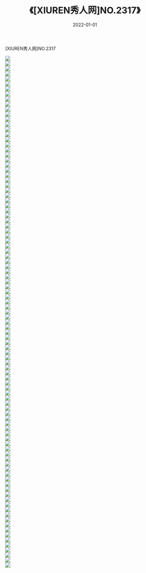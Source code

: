 ﻿---
layout: post
title:  《[XIUREN秀人网]NO.2317》
date:   2022-01-01
img: http://pic.660000.xyz/1:/秀人网/秀人网第03部分/[XIUREN秀人网]NO.2317/000.jpg
categories: [美女, 清纯, 唯美]
---

[XIUREN秀人网]NO.2317

 ![](http://pic.660000.xyz/1:/秀人网/秀人网第03部分/[XIUREN秀人网]NO.2317/001.jpg) <br>![](http://pic.660000.xyz/1:/秀人网/秀人网第03部分/[XIUREN秀人网]NO.2317/002.jpg) <br>![](http://pic.660000.xyz/1:/秀人网/秀人网第03部分/[XIUREN秀人网]NO.2317/003.jpg) <br>![](http://pic.660000.xyz/1:/秀人网/秀人网第03部分/[XIUREN秀人网]NO.2317/004.jpg) <br>![](http://pic.660000.xyz/1:/秀人网/秀人网第03部分/[XIUREN秀人网]NO.2317/005.jpg) <br>![](http://pic.660000.xyz/1:/秀人网/秀人网第03部分/[XIUREN秀人网]NO.2317/006.jpg) <br>![](http://pic.660000.xyz/1:/秀人网/秀人网第03部分/[XIUREN秀人网]NO.2317/007.jpg) <br>![](http://pic.660000.xyz/1:/秀人网/秀人网第03部分/[XIUREN秀人网]NO.2317/008.jpg) <br>![](http://pic.660000.xyz/1:/秀人网/秀人网第03部分/[XIUREN秀人网]NO.2317/009.jpg) <br>![](http://pic.660000.xyz/1:/秀人网/秀人网第03部分/[XIUREN秀人网]NO.2317/010.jpg) <br>![](http://pic.660000.xyz/1:/秀人网/秀人网第03部分/[XIUREN秀人网]NO.2317/011.jpg) <br>![](http://pic.660000.xyz/1:/秀人网/秀人网第03部分/[XIUREN秀人网]NO.2317/012.jpg) <br>![](http://pic.660000.xyz/1:/秀人网/秀人网第03部分/[XIUREN秀人网]NO.2317/013.jpg) <br>![](http://pic.660000.xyz/1:/秀人网/秀人网第03部分/[XIUREN秀人网]NO.2317/014.jpg) <br>![](http://pic.660000.xyz/1:/秀人网/秀人网第03部分/[XIUREN秀人网]NO.2317/015.jpg) <br>![](http://pic.660000.xyz/1:/秀人网/秀人网第03部分/[XIUREN秀人网]NO.2317/016.jpg) <br>![](http://pic.660000.xyz/1:/秀人网/秀人网第03部分/[XIUREN秀人网]NO.2317/017.jpg) <br>![](http://pic.660000.xyz/1:/秀人网/秀人网第03部分/[XIUREN秀人网]NO.2317/018.jpg) <br>![](http://pic.660000.xyz/1:/秀人网/秀人网第03部分/[XIUREN秀人网]NO.2317/019.jpg) <br>![](http://pic.660000.xyz/1:/秀人网/秀人网第03部分/[XIUREN秀人网]NO.2317/020.jpg) <br>![](http://pic.660000.xyz/1:/秀人网/秀人网第03部分/[XIUREN秀人网]NO.2317/021.jpg) <br>![](http://pic.660000.xyz/1:/秀人网/秀人网第03部分/[XIUREN秀人网]NO.2317/022.jpg) <br>![](http://pic.660000.xyz/1:/秀人网/秀人网第03部分/[XIUREN秀人网]NO.2317/023.jpg) <br>![](http://pic.660000.xyz/1:/秀人网/秀人网第03部分/[XIUREN秀人网]NO.2317/024.jpg) <br>![](http://pic.660000.xyz/1:/秀人网/秀人网第03部分/[XIUREN秀人网]NO.2317/025.jpg) <br>![](http://pic.660000.xyz/1:/秀人网/秀人网第03部分/[XIUREN秀人网]NO.2317/026.jpg) <br>![](http://pic.660000.xyz/1:/秀人网/秀人网第03部分/[XIUREN秀人网]NO.2317/027.jpg) <br>![](http://pic.660000.xyz/1:/秀人网/秀人网第03部分/[XIUREN秀人网]NO.2317/028.jpg) <br>![](http://pic.660000.xyz/1:/秀人网/秀人网第03部分/[XIUREN秀人网]NO.2317/029.jpg) <br>![](http://pic.660000.xyz/1:/秀人网/秀人网第03部分/[XIUREN秀人网]NO.2317/030.jpg) <br>![](http://pic.660000.xyz/1:/秀人网/秀人网第03部分/[XIUREN秀人网]NO.2317/031.jpg) <br>![](http://pic.660000.xyz/1:/秀人网/秀人网第03部分/[XIUREN秀人网]NO.2317/032.jpg) <br>![](http://pic.660000.xyz/1:/秀人网/秀人网第03部分/[XIUREN秀人网]NO.2317/033.jpg) <br>![](http://pic.660000.xyz/1:/秀人网/秀人网第03部分/[XIUREN秀人网]NO.2317/034.jpg) <br>![](http://pic.660000.xyz/1:/秀人网/秀人网第03部分/[XIUREN秀人网]NO.2317/035.jpg) <br>![](http://pic.660000.xyz/1:/秀人网/秀人网第03部分/[XIUREN秀人网]NO.2317/036.jpg) <br>![](http://pic.660000.xyz/1:/秀人网/秀人网第03部分/[XIUREN秀人网]NO.2317/037.jpg) <br>![](http://pic.660000.xyz/1:/秀人网/秀人网第03部分/[XIUREN秀人网]NO.2317/038.jpg) <br>![](http://pic.660000.xyz/1:/秀人网/秀人网第03部分/[XIUREN秀人网]NO.2317/039.jpg) <br>![](http://pic.660000.xyz/1:/秀人网/秀人网第03部分/[XIUREN秀人网]NO.2317/040.jpg) <br>![](http://pic.660000.xyz/1:/秀人网/秀人网第03部分/[XIUREN秀人网]NO.2317/041.jpg) <br>![](http://pic.660000.xyz/1:/秀人网/秀人网第03部分/[XIUREN秀人网]NO.2317/042.jpg) <br>![](http://pic.660000.xyz/1:/秀人网/秀人网第03部分/[XIUREN秀人网]NO.2317/043.jpg) <br>![](http://pic.660000.xyz/1:/秀人网/秀人网第03部分/[XIUREN秀人网]NO.2317/044.jpg) <br>![](http://pic.660000.xyz/1:/秀人网/秀人网第03部分/[XIUREN秀人网]NO.2317/045.jpg) <br>![](http://pic.660000.xyz/1:/秀人网/秀人网第03部分/[XIUREN秀人网]NO.2317/046.jpg) <br>![](http://pic.660000.xyz/1:/秀人网/秀人网第03部分/[XIUREN秀人网]NO.2317/047.jpg) <br>![](http://pic.660000.xyz/1:/秀人网/秀人网第03部分/[XIUREN秀人网]NO.2317/048.jpg) <br>![](http://pic.660000.xyz/1:/秀人网/秀人网第03部分/[XIUREN秀人网]NO.2317/049.jpg) <br>![](http://pic.660000.xyz/1:/秀人网/秀人网第03部分/[XIUREN秀人网]NO.2317/050.jpg) <br>![](http://pic.660000.xyz/1:/秀人网/秀人网第03部分/[XIUREN秀人网]NO.2317/051.jpg) <br>![](http://pic.660000.xyz/1:/秀人网/秀人网第03部分/[XIUREN秀人网]NO.2317/052.jpg) <br>![](http://pic.660000.xyz/1:/秀人网/秀人网第03部分/[XIUREN秀人网]NO.2317/053.jpg) <br>![](http://pic.660000.xyz/1:/秀人网/秀人网第03部分/[XIUREN秀人网]NO.2317/054.jpg) <br>![](http://pic.660000.xyz/1:/秀人网/秀人网第03部分/[XIUREN秀人网]NO.2317/055.jpg) <br>![](http://pic.660000.xyz/1:/秀人网/秀人网第03部分/[XIUREN秀人网]NO.2317/056.jpg) <br>![](http://pic.660000.xyz/1:/秀人网/秀人网第03部分/[XIUREN秀人网]NO.2317/057.jpg) <br>![](http://pic.660000.xyz/1:/秀人网/秀人网第03部分/[XIUREN秀人网]NO.2317/058.jpg) <br>![](http://pic.660000.xyz/1:/秀人网/秀人网第03部分/[XIUREN秀人网]NO.2317/059.jpg) <br>![](http://pic.660000.xyz/1:/秀人网/秀人网第03部分/[XIUREN秀人网]NO.2317/060.jpg) <br>![](http://pic.660000.xyz/1:/秀人网/秀人网第03部分/[XIUREN秀人网]NO.2317/061.jpg) <br>![](http://pic.660000.xyz/1:/秀人网/秀人网第03部分/[XIUREN秀人网]NO.2317/062.jpg) <br>![](http://pic.660000.xyz/1:/秀人网/秀人网第03部分/[XIUREN秀人网]NO.2317/063.jpg) <br>![](http://pic.660000.xyz/1:/秀人网/秀人网第03部分/[XIUREN秀人网]NO.2317/064.jpg) <br>![](http://pic.660000.xyz/1:/秀人网/秀人网第03部分/[XIUREN秀人网]NO.2317/065.jpg) <br>![](http://pic.660000.xyz/1:/秀人网/秀人网第03部分/[XIUREN秀人网]NO.2317/066.jpg) <br>![](http://pic.660000.xyz/1:/秀人网/秀人网第03部分/[XIUREN秀人网]NO.2317/067.jpg) <br>![](http://pic.660000.xyz/1:/秀人网/秀人网第03部分/[XIUREN秀人网]NO.2317/068.jpg) <br>![](http://pic.660000.xyz/1:/秀人网/秀人网第03部分/[XIUREN秀人网]NO.2317/069.jpg) <br>![](http://pic.660000.xyz/1:/秀人网/秀人网第03部分/[XIUREN秀人网]NO.2317/070.jpg) <br>![](http://pic.660000.xyz/1:/秀人网/秀人网第03部分/[XIUREN秀人网]NO.2317/071.jpg) <br>![](http://pic.660000.xyz/1:/秀人网/秀人网第03部分/[XIUREN秀人网]NO.2317/072.jpg) <br>![](http://pic.660000.xyz/1:/秀人网/秀人网第03部分/[XIUREN秀人网]NO.2317/073.jpg) <br>![](http://pic.660000.xyz/1:/秀人网/秀人网第03部分/[XIUREN秀人网]NO.2317/074.jpg) <br>![](http://pic.660000.xyz/1:/秀人网/秀人网第03部分/[XIUREN秀人网]NO.2317/075.jpg) <br>![](http://pic.660000.xyz/1:/秀人网/秀人网第03部分/[XIUREN秀人网]NO.2317/076.jpg) <br>![](http://pic.660000.xyz/1:/秀人网/秀人网第03部分/[XIUREN秀人网]NO.2317/077.jpg) <br>![](http://pic.660000.xyz/1:/秀人网/秀人网第03部分/[XIUREN秀人网]NO.2317/078.jpg) <br>![](http://pic.660000.xyz/1:/秀人网/秀人网第03部分/[XIUREN秀人网]NO.2317/079.jpg) <br>![](http://pic.660000.xyz/1:/秀人网/秀人网第03部分/[XIUREN秀人网]NO.2317/080.jpg) <br>![](http://pic.660000.xyz/1:/秀人网/秀人网第03部分/[XIUREN秀人网]NO.2317/081.jpg) <br>![](http://pic.660000.xyz/1:/秀人网/秀人网第03部分/[XIUREN秀人网]NO.2317/082.jpg) <br>![](http://pic.660000.xyz/1:/秀人网/秀人网第03部分/[XIUREN秀人网]NO.2317/083.jpg) <br>![](http://pic.660000.xyz/1:/秀人网/秀人网第03部分/[XIUREN秀人网]NO.2317/084.jpg) <br>![](http://pic.660000.xyz/1:/秀人网/秀人网第03部分/[XIUREN秀人网]NO.2317/085.jpg) <br>![](http://pic.660000.xyz/1:/秀人网/秀人网第03部分/[XIUREN秀人网]NO.2317/086.jpg) <br>![](http://pic.660000.xyz/1:/秀人网/秀人网第03部分/[XIUREN秀人网]NO.2317/087.jpg) <br>![](http://pic.660000.xyz/1:/秀人网/秀人网第03部分/[XIUREN秀人网]NO.2317/088.jpg) <br>![](http://pic.660000.xyz/1:/秀人网/秀人网第03部分/[XIUREN秀人网]NO.2317/089.jpg) <br>![](http://pic.660000.xyz/1:/秀人网/秀人网第03部分/[XIUREN秀人网]NO.2317/090.jpg) <br>![](http://pic.660000.xyz/1:/秀人网/秀人网第03部分/[XIUREN秀人网]NO.2317/091.jpg) <br>![](http://pic.660000.xyz/1:/秀人网/秀人网第03部分/[XIUREN秀人网]NO.2317/092.jpg) <br>![](http://pic.660000.xyz/1:/秀人网/秀人网第03部分/[XIUREN秀人网]NO.2317/093.jpg) <br>![](http://pic.660000.xyz/1:/秀人网/秀人网第03部分/[XIUREN秀人网]NO.2317/094.jpg) <br>![](http://pic.660000.xyz/1:/秀人网/秀人网第03部分/[XIUREN秀人网]NO.2317/095.jpg) <br>![](http://pic.660000.xyz/1:/秀人网/秀人网第03部分/[XIUREN秀人网]NO.2317/096.jpg) <br>![](http://pic.660000.xyz/1:/秀人网/秀人网第03部分/[XIUREN秀人网]NO.2317/097.jpg) <br>![](http://pic.660000.xyz/1:/秀人网/秀人网第03部分/[XIUREN秀人网]NO.2317/098.jpg) <br>![](http://pic.660000.xyz/1:/秀人网/秀人网第03部分/[XIUREN秀人网]NO.2317/099.jpg) <br>![](http://pic.660000.xyz/1:/秀人网/秀人网第03部分/[XIUREN秀人网]NO.2317/100.jpg) <br>![](http://pic.660000.xyz/1:/秀人网/秀人网第03部分/[XIUREN秀人网]NO.2317/101.jpg) <br>